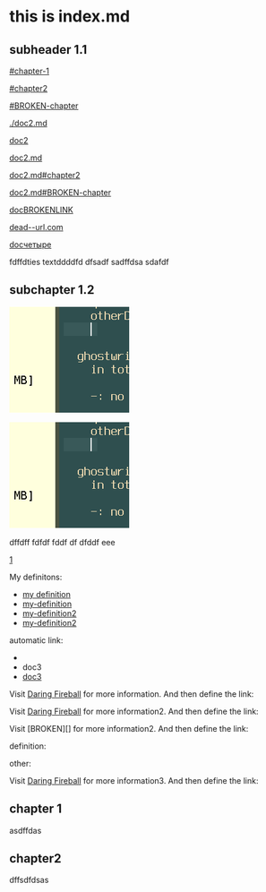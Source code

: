 # this is index.md

## subheader 1.1

[#chapter-1](#chapter-1)

[#chapter2](#chapter2)

[#BROKEN-chapter](#BROKEN-chapter)

[./doc2.md](./doc2.md)

[doc2](doc2)

[doc2.md](doc2.md)

[doc2.md#chapter2](./doc2.md#chapter2)

[doc2.md#BROKEN-chapter](doc2.md#BROKEN-chapter)

[docBROKENLINK](docBROKENLINK)

[dead--url.com](http://dead--url.com)

[docчетыре](./docчетыре.md)

fdffdties textddddfd dfsadf sadffdsa sdafdf

## subchapter 1.2

![](myimage.png)

![aa](./myimage.png)

dffdff fdfdf fddf df dfddf eee

[1](./doc2.md#chapter3)

My definitons:

*   [my definition][my-definition]
*   [my-definition][]
*   [my-definition2][my-definition2]
*   [my-definition2][]

automatic link:

*   </doc3>
*   <a>doc3</a>
*   <a href="doc3">doc3</a>

[my-definition]: doc2.md#chapter-1

[my-definition2]: #chapter2

Visit [Daring Fireball][] for more information.
And then define the link:

Visit [Daring Fireball][] for more information2.
And then define the link:

Visit \[BROKEN]\[] for more information2.
And then define the link:

definition:

[Daring Fireball]: http://daringfireball.net/

other:

Visit [Daring Fireball][] for more information3.
And then define the link:

## chapter 1

asdffdas

## chapter2

dffsdfdsas
